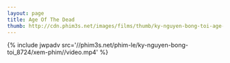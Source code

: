 ```yaml
---
layout: page
title: Age Of The Dead
thumb: http://cdn.phim3s.net/images/films/thumb/ky-nguyen-bong-toi-age-of-the-dead-2015.jpg
---
```

{% include jwpadv src='//phim3s.net/phim-le/ky-nguyen-bong-toi_8724/xem-phim//video.mp4' %}